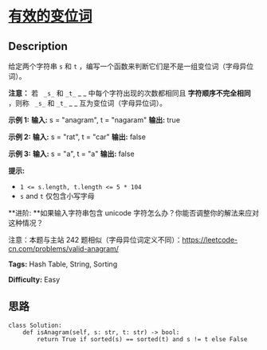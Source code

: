 # [有效的变位词][title]

## Description

给定两个字符串 `s` 和 `t` ，编写一个函数来判断它们是不是一组变位词（字母异位词）。

**注意：** 若 ` _s_` 和 `_t_` _ _ 中每个字符出现的次数都相同且 **字符顺序不完全相同** ，则称 ` _s_` 和 `_t_` _
_ 互为变位词（字母异位词）。



**示例  1:**
            **输入:** s = "anagram", t = "nagaram"    **输出:** true    

**示例 2:**
            **输入:** s = "rat", t = "car"    **输出:** false

**示例 3:**
            **输入:** s = "a", t = "a"    **输出:** false



**提示:**

  * `1 <= s.length, t.length <= 5 * 104`
  * `s` and `t` 仅包含小写字母



**进阶:  **如果输入字符串包含 unicode 字符怎么办？你能否调整你的解法来应对这种情况？



注意：本题与主站 242 题相似（字母异位词定义不同）：<https://leetcode-cn.com/problems/valid-anagram/>


**Tags:** Hash Table, String, Sorting

**Difficulty:** Easy

## 思路

``` python3
class Solution:
    def isAnagram(self, s: str, t: str) -> bool:
        return True if sorted(s) == sorted(t) and s != t else False
```

[title]: https://leetcode-cn.com/problems/dKk3P7
